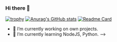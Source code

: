 ### Hi there 👋

[![trophy](https://github-profile-trophy.vercel.app/?username=AlekGDEV&theme=dracula)](https://github.com/ryo-ma/github-profile-trophy)
[![Anurag's GitHub stats](https://github-readme-stats.vercel.app/api?username=AlekGDEV&show_icons=true&theme=dracula)](https://github.com/anuraghazra/github-readme-stats)
[![Readme Card](https://github-readme-stats.vercel.app/api/pin/?username=AlekGDEV&repo=AlekGDEV.github.io&theme=midnight-purple)](https://github.com/anuraghazra/github-readme-stats)

- 🔭 I’m currently working on own projects.
- 🌱 I’m currently learning NodeJS, Python.
-->
